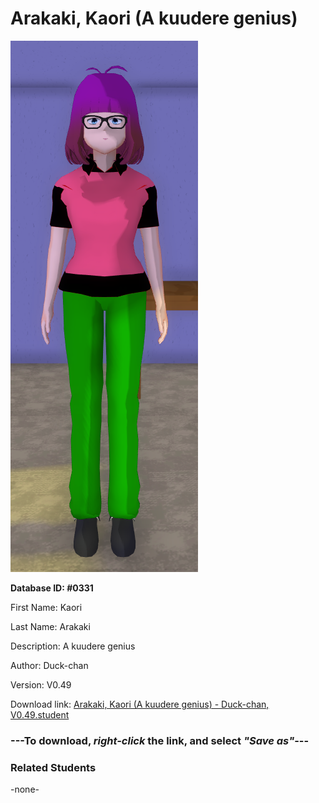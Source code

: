 # Arakaki, Kaori (A kuudere genius)

<img src="../../Files/Images/Arakaki, Kaori (A kuudere genius).png" title="Arakaki, Kaori (A kuudere genius) - Duck-chan, V0.49">

**Database ID: #0331**

First Name: Kaori

Last Name: Arakaki

Description: A kuudere genius

Author: Duck-chan

Version: V0.49

Download link: <a href="https://raw.githubusercontent.com/Arbiter1223/Daigaku-Gurashi-Custom-Students/master/Files/Student%20Files/Arakaki%2C%20Kaori%20(A%20kuudere%20genius)%20-%20Duck-chan%2C%20V0.49.student">Arakaki, Kaori (A kuudere genius) - Duck-chan, V0.49.student</a>

### ---**To download, _right-click_ the link, and select _"Save as"_**---

### Related Students

-none-
